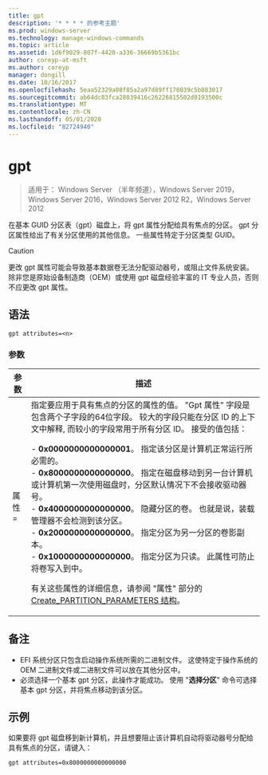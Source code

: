 ```yaml
---
title: gpt
description: '* * * * 的参考主题'
ms.prod: windows-server
ms.technology: manage-windows-commands
ms.topic: article
ms.assetid: 1d6f9029-807f-4420-a336-36669b5361bc
author: coreyp-at-msft
ms.author: coreyp
manager: dongill
ms.date: 10/16/2017
ms.openlocfilehash: 5eaa52329a08f85a2a97d89ff178039c5b883017
ms.sourcegitcommit: ab64dc83fca28039416c26226815502d0193500c
ms.translationtype: MT
ms.contentlocale: zh-CN
ms.lasthandoff: 05/01/2020
ms.locfileid: "82724940"
---
```

# <a name="gpt"></a>gpt

> 适用于： Windows Server （半年频道），Windows Server 2019，Windows Server 2016，Windows Server 2012 R2，Windows Server 2012

在基本 GUID 分区表（gpt）磁盘上，将 gpt 属性分配给具有焦点的分区。  gpt 分区属性给出了有关分区使用的其他信息。 一些属性特定于分区类型 GUID。

> [!CAUTION]
> 更改 gpt 属性可能会导致基本数据卷无法分配驱动器号，或阻止文件系统安装。 除非您是原始设备制造商（OEM）或使用 gpt 磁盘经验丰富的 IT 专业人员，否则不应更改 gpt 属性。

## <a name="syntax"></a>语法

```
gpt attributes=<n>
```

### <a name="parameters"></a>参数

|   参数    |                                                                                                                                                                                                                                                                                                                                                                                                                                                                                                                                                                                                                               描述                                                                                                                                                                                                                                                                                                                                                                                                                                                                                                                                                                                                                                |
|----------------|--------------------------------------------------------------------------------------------------------------------------------------------------------------------------------------------------------------------------------------------------------------------------------------------------------------------------------------------------------------------------------------------------------------------------------------------------------------------------------------------------------------------------------------------------------------------------------------------------------------------------------------------------------------------------------------------------------------------------------------------------------------------------------------------------------------------------------------------------------------------------------------------------------------------------------------------------------------------------------------------------------------------------------------------------------------------------------------------------------------------------------------------------------------------------------------------------------------------------------------------------------------------------|
| 属性 =<n> | 指定要应用于具有焦点的分区的属性的值。 "Gpt 属性" 字段是包含两个子字段的64位字段。 较大的字段只能在分区 ID 的上下文中解释, 而较小的字段常用于所有分区 ID。 接受的值包括：<p>-   **0x0000000000000001**。 指定该分区是计算机正常运行所必需的。<br />-   **0x8000000000000000**。 指定在磁盘移动到另一台计算机或计算机第一次使用磁盘时，分区默认情况下不会接收驱动器号。<br />-   **0x4000000000000000**。 隐藏分区的卷。 也就是说，装载管理器不会检测到该分区。<br />-   **0x2000000000000000**。 指定分区为另一分区的卷影副本。<br />-   **0x1000000000000000**。 指定分区为只读。 此属性可防止将卷写入到中。<p>有关这些属性的详细信息，请参阅 "属性" 部分的[Create_PARTITION_PARAMETERS 结构](https://go.microsoft.com/fwlink/?LinkId=203812)。 |

## <a name="remarks"></a>备注

- EFI 系统分区只包含启动操作系统所需的二进制文件。 这使特定于操作系统的 OEM 二进制文件或二进制文件可以放在其他分区中。
- 必须选择一个基本 gpt 分区，此操作才能成功。 使用 "**选择分区**" 命令可选择基本 gpt 分区，并将焦点移动到该分区。

## <a name="examples"></a>示例

  如果要将 gpt 磁盘移到新计算机，并且想要阻止该计算机自动将驱动器号分配给具有焦点的分区，请键入：
  ```
  gpt attributes=0x8000000000000000
  ```

